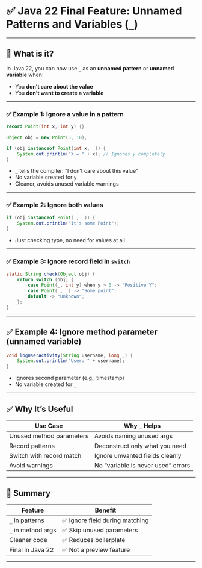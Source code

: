# ✅ Java 22 Final Feature: **Unnamed Patterns and Variables (`_`)**

---

## 🔹 What is it?

In Java 22, you can now use `_` as an **unnamed pattern** or **unnamed variable** when:

* You **don’t care about the value**
* You **don’t want to create a variable**

---

### ✅ Example 1: Ignore a value in a pattern

```java
record Point(int x, int y) {}

Object obj = new Point(5, 10);

if (obj instanceof Point(int x, _)) {
    System.out.println("X = " + x); // Ignores y completely
}
```

* `_` tells the compiler: “I don’t care about this value”
* No variable created for `y`
* Cleaner, avoids unused variable warnings

---

### ✅ Example 2: Ignore both values

```java
if (obj instanceof Point(_, _)) {
    System.out.println("It's some Point");
}
```

* Just checking type, no need for values at all

---

### ✅ Example 3: Ignore record field in `switch`

```java
static String check(Object obj) {
    return switch (obj) {
        case Point(_, int y) when y > 0 -> "Positive Y";
        case Point(_, _) -> "Some point";
        default -> "Unknown";
    };
}
```

---

## ✅ Example 4: Ignore method parameter (unnamed variable)

```java
void logUserActivity(String username, long _) {
    System.out.println("User: " + username);
}
```

* Ignores second parameter (e.g., timestamp)
* No variable created for `_`

---

## ✅ Why It’s Useful

| Use Case                 | Why `_` Helps                      |
| ------------------------ | ---------------------------------- |
| Unused method parameters | Avoids naming unused args          |
| Record patterns          | Deconstruct only what you need     |
| Switch with record match | Ignore unwanted fields cleanly     |
| Avoid warnings           | No “variable is never used” errors |

---

## 🧠 Summary

| Feature            | Benefit                        |
| ------------------ | ------------------------------ |
| `_` in patterns    | ✅ Ignore field during matching |
| `_` in method args | ✅ Skip unused parameters       |
| Cleaner code       | ✅ Reduces boilerplate          |
| Final in Java 22   | ✅ Not a preview feature        |

---

